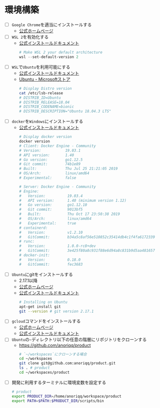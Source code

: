 # 環境構築
- [ ] `Google Chrome`を適当にインストールする
  - [公式ホームページ](https://www.google.com/chrome/)
- [ ] `WSL 2`を有効化する
  - [公式インストールドキュメント](https://docs.microsoft.com/en-us/windows/wsl/wsl2-install)
    ```powershell
    # Make WSL 2 your default architecture
    wsl --set-default-version 2
    ```
- [ ] `WSL`で`Ubuntu`を利用可能にする
  - [公式インストールドキュメント](https://docs.microsoft.com/en-us/windows/wsl/install-win10)
  - [Ubuntu - Microsoftストア](https://www.microsoft.com/ja-jp/p/ubuntu/9nblggh4msv6)
    ```sh
    # Display Distro version
    cat /etc/lsb-release
    # DISTRIB_ID=Ubuntu
    # DISTRIB_RELEASE=18.04
    # DISTRIB_CODENAME=bionic
    # DISTRIB_DESCRIPTION="Ubuntu 18.04.3 LTS"
    ```
- [ ] `docker`を`Windows`にインストールする
  - [公式インストールドキュメント](https://docs.docker.com/docker-for-windows/install/)
    ```sh
    # Display docker version
    docker version
    # Client: Docker Engine - Community
    # Version:           19.03.1
    # API version:       1.40
    # Go version:        go1.12.5
    # Git commit:        74b1e89
    # Built:             Thu Jul 25 21:21:05 2019
    # OS/Arch:           linux/amd64
    # Experimental:      false

    # Server: Docker Engine - Community
    # Engine:
    #   Version:          19.03.4
    #   API version:      1.40 (minimum version 1.12)
    #   Go version:       go1.12.10
    #   Git commit:       9013bf5
    #   Built:            Thu Oct 17 23:50:38 2019
    #   OS/Arch:          linux/amd64
    #   Experimental:     true
    # containerd:
    #   Version:          v1.2.10
    #   GitCommit:        b34a5c8af56e510852c35414db4c1f4fa6172339
    # runc:
    #   Version:          1.0.0-rc8+dev
    #   GitCommit:        3e425f80a8c931f88e6d94a8c831b9d5aa481657
    # docker-init:
    #   Version:          0.18.0
    #   GitCommit:        fec3683
    ```
- [ ] `Ubuntu`にgitをインストールする
  - 2.17.1以降
  - [公式ホームページ](https://git-scm.com/)
  - [公式インストールドキュメント](https://git-scm.com/download/linux)
    ```sh
    # Installing on Ubuntu
    apt-get install git
    git --version # git version 2.17.1
    ```
- [ ] `gcloud`コマンドをインストールする
  - [公式ホームページ](https://cloud.google.com/sdk/gcloud/)
  - [公式インストールドキュメント](https://cloud.google.com/sdk/docs/)
- [ ] `Ubuntu`の`~`ディレクトリ以下の任意の階層にリポジトリをクローンする
  - https://github.com/anoriqq/product
    ```sh
    # `~/workspaces`にクローンする場合
    cd ~/workspaces
    git clone git@github.com:anoriqq/product.git
    ls . # product
    cd ~/workspaces/product
    ```
- [ ] 開発に利用するターミナルに環境変数を設定する
  ```sh
  # product
  export PRODUCT_DIR=/home/anoriqq/workspace/product
  export PATH=$PATH:$PRODUCT_DIR/scripts/bin
  ```
